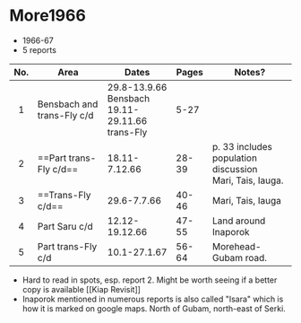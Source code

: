 # More1966

- 1966-67
- 5 reports

| No. | Area                       | Dates                                             | Pages | Notes?                                                     |
| :-: | -------------------------- | ------------------------------------------------- | ----- | ---------------------------------------------------------- |
|  1  | Bensbach and trans-Fly c/d | 29.8-13.9.66 Bensbach<br>19.11-29.11.66 trans-Fly | 5-27  |                                                            |
|  2  | ==Part trans-Fly c/d==     | 18.11-7.12.66                                     | 28-39 | p. 33 includes population discussion<br>Mari, Tais, Iauga. |
|  3  | ==Trans-Fly c/d==          | 29.6-7.7.66                                       | 40-46 | Mari, Tais, Iauga                                          |
|  4  | Part Saru c/d              | 12.12-19.12.66                                    | 47-55 | Land around Inaporok                                       |
|  5  | Part trans-Fly c/d         | 10.1-27.1.67                                      | 56-64 | Morehead-Gubam road.                                       |
- Hard to read in spots, esp. report 2. Might be worth seeing if a better copy is available [[Kiap Revisit]]
- Inaporok mentioned in numerous reports is also called "Isara" which is how it is marked on google maps. North of Gubam, north-east of Serki. 


